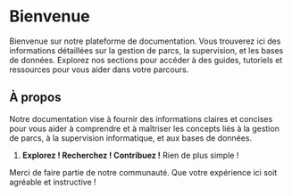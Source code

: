 # Bienvenue

Bienvenue sur notre plateforme de documentation. Vous trouverez ici des informations détaillées sur la gestion de parcs, la supervision, et les bases de données. Explorez nos sections pour accéder à des guides, tutoriels et ressources pour vous aider dans votre parcours.

## À propos

Notre documentation vise à fournir des informations claires et concises pour vous aider à comprendre et à maîtriser les concepts liés à la gestion de parcs, à la supervision informatique, et aux bases de données.


1. **Explorez ! Recherchez ! Contribuez !** Rien de plus simple !

Merci de faire partie de notre communauté.
Que votre expérience ici soit agréable et instructive !